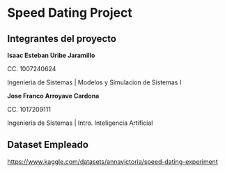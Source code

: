 # Speed Dating Project

## Integrantes del proyecto

**Isaac Esteban Uribe Jaramillo** 

CC. 1007240624 

Ingenieria de Sistemas | Modelos y Simulacion de Sistemas I

**Jose Franco Arroyave Cardona** 

CC. 1017209111 

Ingenieria de Sistemas | Intro. Inteligencia Artificial

## Dataset Empleado

https://www.kaggle.com/datasets/annavictoria/speed-dating-experiment

